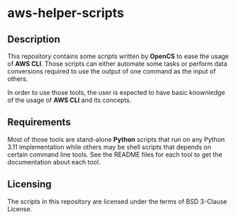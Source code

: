# aws-helper-scripts

## Description

This repository contains some scripts written by **OpenCS** to ease the usage of
**AWS CLI**. Those scripts can either automate some tasks or perform data 
conversions required to use the output of one command as the input of others.

In order to use those tools, the user is expected to have basic knownledge of 
the usage of **AWS CLI** and its concepts.

## Requirements

Most of those tools are stand-alone **Python** scripts that run on any Python 
3.11 implementation while others may be shell scripts that depends on certain
command line tools. See the README files for each tool to get the documentation
about each tool.

## Licensing

The scripts in this repository are licensed under the terms of BSD 3-Clause 
License.

